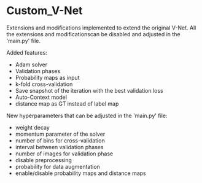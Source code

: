 # Custom_V-Net
Extensions and modifications implemented to extend the original V-Net.
All the extensions and modificationscan be disabled and adjusted in the 'main.py' file.

Added features:
- Adam solver
- Validation phases
- Probability maps as input
- k-fold cross-validation
- Save snapshot of the iteration with the best validation loss
- Auto-Context model
- distance map as GT instead of label map

New hyperparameters that can be adjusted in the 'main.py' file:
- weight decay
- momentum parameter of the solver
- number of bins for cross-validation
- interval between validation phases
- number of images for validation phase
- disable preprocessing
- probability for data augmentation
- enable/disable probability maps and distance maps


